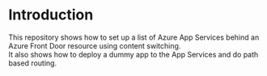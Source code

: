 # Introduction
This repository shows how to set up a list of Azure App Services behind an Azure Front Door resource using content switching.  
It also shows how to deploy a dummy app to the App Services and do path based routing.